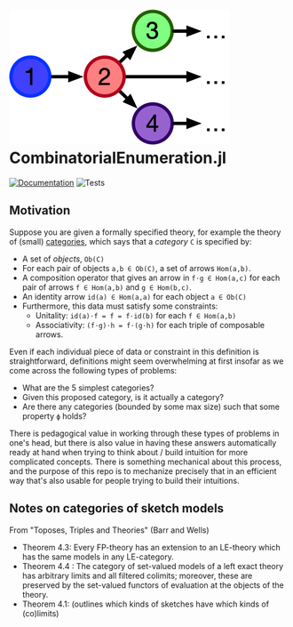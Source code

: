 # ![CombinatorialEnumeration.jl](docs/src/assets/logo.png) CombinatorialEnumeration.jl
[![Documentation](https://github.com/kris-brown/CombinatorialEnumeration.jl/workflows/Documentation/badge.svg)](https://kris-brown.github.io/CombinatorialEnumeration.jl/dev/)
![Tests](https://github.com/kris-brown/CombinatorialEnumeration.jl/workflows/Tests/badge.svg)


## Motivation
Suppose you are given a formally specified theory, for example the theory of (small) [categories](https://www.math3ma.com/blog/what-is-a-category), which says that a *category* `C` is specified by:
- A set of *objects*, `Ob(C)`
- For each pair of objects `a,b ∈ Ob(C)`, a set of arrows `Hom(a,b)`.
- A composition operator that gives an arrow in `f⋅g ∈ Hom(a,c)` for each pair of arrows `f ∈ Hom(a,b)` and `g ∈ Hom(b,c)`.
- An identity arrow `id(a) ∈ Hom(a,a)` for each object `a ∈ Ob(C)`
- Furthermore, this data must satisfy some constraints:
  - Unitality: `id(a)⋅f = f = f⋅id(b)` for each `f ∈ Hom(a,b)`
  - Associativity: `(f⋅g)⋅h = f⋅(g⋅h)` for each triple of composable arrows.

Even if each individual piece of data or constraint in this definition is straightforward, definitions might seem overwhelming at first insofar as we come across the following types of problems:
  - What are the 5 simplest categories?
  - Given this proposed category, is it actually a category?
  - Are there any categories (bounded by some max size) such that some property `ϕ` holds?

There is pedagogical value in working through these types of problems in one's head, but there is also value in having these answers automatically ready at hand when trying to think about / build intuition for more complicated concepts. There is something mechanical about this process, and the purpose of this repo is to mechanize precisely that in an efficient way that's also usable for people trying to build their intuitions.


## Notes on categories of sketch models
From "Toposes, Triples and Theories" (Barr and Wells)

- Theorem 4.3: Every FP-theory has an extension to an LE-theory which has the
same models in any LE-category.
- Theorem 4.4 : The
category of set-valued models of a left exact theory has arbitrary limits and
all filtered colimits; moreover, these are preserved by the set-valued functors
of evaluation at the objects of the theory.
- Theorem 4.1: (outlines which kinds of sketches have which kinds of (co)limits)
